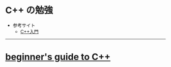 # C++ の勉強
- 参考サイト
  - [C++入門](http://wisdom.sakura.ne.jp/programming/cpp/)

***
# [beginner's guide to C++](./beginners_guide)

